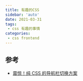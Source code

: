 ```yaml
---
title: 有趣的CSS
sidebar: 'auto'
date: 2021-03-31
tags:
 - css 有趣的事情
categories:
 - css frontend
---
```


## 参考
* [震惊！纯 CSS 的导航栏切换方案](https://mp.weixin.qq.com/s/oXsoYaYiy0oGCWd5MGgYLg)